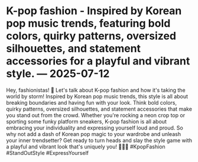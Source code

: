 # K-pop fashion - Inspired by Korean pop music trends, featuring bold colors, quirky patterns, oversized silhouettes, and statement accessories for a playful and vibrant style. — 2025-07-12

Hey, fashionistas! 🌟 Let's talk about K-pop fashion and how it's taking the world by storm! Inspired by Korean pop music trends, this style is all about breaking boundaries and having fun with your look. Think bold colors, quirky patterns, oversized silhouettes, and statement accessories that make you stand out from the crowd. Whether you're rocking a neon crop top or sporting some funky platform sneakers, K-pop fashion is all about embracing your individuality and expressing yourself loud and proud. So why not add a dash of Korean pop magic to your wardrobe and unleash your inner trendsetter? Get ready to turn heads and slay the style game with a playful and vibrant look that's uniquely you! 💃🏻🔥 #KpopFashion #StandOutStyle #ExpressYourself